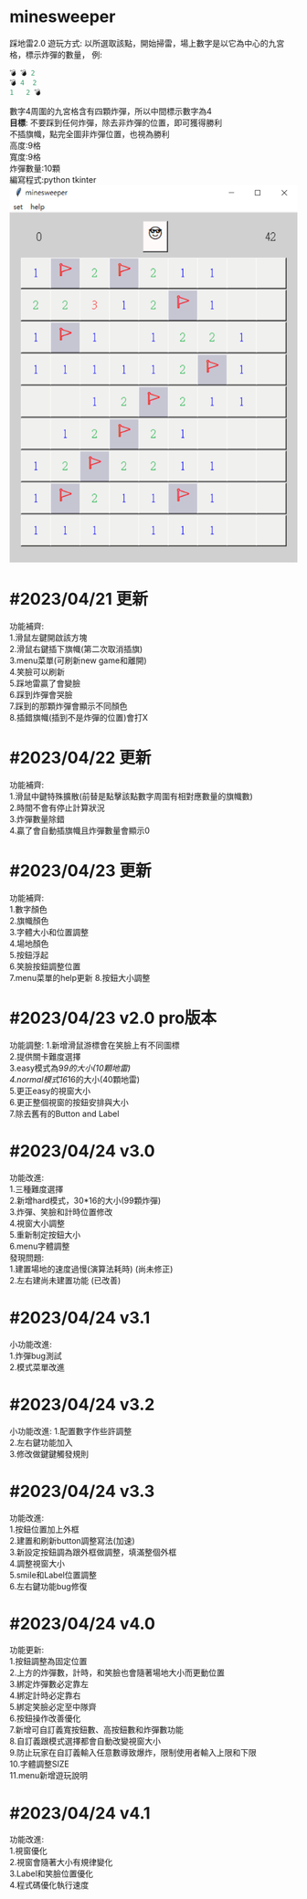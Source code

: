 # minesweeper
踩地雷2.0
遊玩方式:
以所選取該點，開始掃雷，場上數字是以它為中心的九宮格，標示炸彈的數量，
例:
```py
💣 💣 2
💣 4  2
1   2 💣
```
數字4周圍的九宮格含有四顆炸彈，所以中間標示數字為4  
**目標**: 不要踩到任何炸彈，除去非炸彈的位置，即可獲得勝利  
          不插旗幟，點完全圖非炸彈位置，也視為勝利  
高度:9格  
寬度:9格  
炸彈數量:10顆  
編寫程式:python tkinter    
![image](https://github.com/kerong2002/minesweeper/blob/main/minesweeper.PNG)  
 
#2023/04/21 更新  
====
功能補齊:  
1.滑鼠左鍵開啟該方塊  
2.滑鼠右鍵插下旗幟(第二次取消插旗)  
3.menu菜單(可刷新new game和離開)  
4.笑臉可以刷新  
5.踩地雷贏了會變臉  
6.踩到炸彈會哭臉  
7.踩到的那顆炸彈會顯示不同顏色  
8.插錯旗幟(插到不是炸彈的位置)會打X  
 
#2023/04/22 更新  
====
功能補齊:  
1.滑鼠中鍵特殊擴散(前替是點擊該點數字周圍有相對應數量的旗幟數)   
2.時間不會有停止計算狀況  
3.炸彈數量除錯  
4.贏了會自動插旗幟且炸彈數量會顯示0  
 
#2023/04/23 更新  
====
功能補齊:  
1.數字顏色  
2.旗幟顏色    
3.字體大小和位置調整  
4.場地顏色  
5.按鈕浮起  
6.笑臉按鈕調整位置  
7.menu菜單的help更新
8.按鈕大小調整
 
#2023/04/23 v2.0 pro版本  
====
功能調整:
1.新增滑鼠游標會在笑臉上有不同圖標  
2.提供關卡難度選擇  
3.easy模式為9*9的大小(10顆地雷)  
4.normal模式16*16的大小(40顆地雷)  
5.更正easy的視窗大小  
6.更正整個視窗的按鈕安排與大小  
7.除去舊有的Button and Label  
 
#2023/04/24 v3.0  
====
功能改進:  
1.三種難度選擇  
2.新增hard模式，30*16的大小(99顆炸彈)  
3.炸彈、笑臉和計時位置修改  
4.視窗大小調整  
5.重新制定按鈕大小  
6.menu字體調整  
發現問題:  
1.建置場地的速度過慢(演算法耗時)  (尚未修正)  
2.左右建尚未建置功能   (已改善)
 
#2023/04/24 v3.1  
====
小功能改進:   
1.炸彈bug測試  
2.模式菜單改進  
 
#2023/04/24 v3.2    
====  
小功能改進:
1.配置數字作些許調整    
2.左右鍵功能加入  
3.修改做鍵鍵觸發規則  
 
#2023/04/24 v3.3    
====  
功能改進:    
1.按鈕位置加上外框  
2.建置和刷新button調整寫法(加速)  
3.新設定按鈕調為跟外框做調整，填滿整個外框  
4.調整視窗大小  
5.smile和Label位置調整  
6.左右鍵功能bug修復  
 
#2023/04/24 v4.0    
====  
功能更新:    
1.按鈕調整為固定位置  
2.上方的炸彈數，計時，和笑臉也會隨著場地大小而更動位置  
3.綁定炸彈數必定靠左  
4.綁定計時必定靠右  
5.綁定笑臉必定至中隊齊  
6.按鈕操作改善優化  
7.新增可自訂義寬按鈕數、高按鈕數和炸彈數功能  
8.自訂義跟模式選擇都會自動改變視窗大小  
9.防止玩家在自訂義輸入任意數導致爆炸，限制使用者輸入上限和下限  
10.字體調整SIZE  
11.menu新增遊玩說明  
 
#2023/04/24 v4.1    
====  
功能改進:  
1.視窗優化    
2.視窗會隨著大小有規律變化  
3.Label和笑臉位置優化  
4.程式碼優化執行速度    
